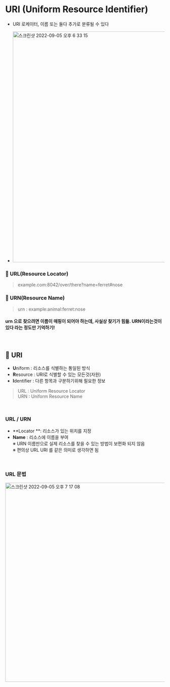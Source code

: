 # URI (Uniform Resource Identifier)
- URI 로케이터, 이름 또는 둘다 추가로 분류될 수 있다

- <img width="728" alt="스크린샷 2022-09-05 오후 6 33 15" src="https://user-images.githubusercontent.com/101084642/188417850-4822af7f-06d2-473d-aaf3-da736fdd1238.png">

### 🌟 URL(Resource Locator)
> example.com:8042/over/there?name=ferret#nose

### 🌟 URN(Resource Name)
> urn : example:animal:ferret:nose

#### urn 으로 찾으려면 이름이 매핑이 되어야 하는데, 사실상 찾기가 힘듦. URN이라는것이 있다 라는 정도만 기억하기!

<br>

## 🔎 URI
- **U**niform : 리소스를 식별하는 통일된 방식
- **R**esource : URI로 식별할 수 있는 모든것(자원)
- **I**dentifier : 다른 항목과 구분하기위해 필요한 정보
> URL : Uniform Resource Locator  <br>
> URN : Uniform Resource Name

<br>

### URL / URN
- **Locator **: 리소스가 있는 위치를 지정
- **Name** : 리소스에 이름을 부여 <br>
※ URN 이름만으로 실제 리소스를 찾을 수 있는 방법이 보편화 되지 않음 <br>
※ 편의상 URL URI 를 같은 의미로 생각하면 됨

<br>

### URL 문법

<img width="628" alt="스크린샷 2022-09-05 오후 7 17 08" src="https://user-images.githubusercontent.com/101084642/188426409-bec9a15b-6f1d-460e-871c-953ceaa70785.png">
